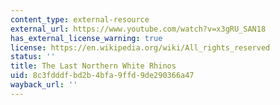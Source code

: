 ```yaml
---
content_type: external-resource
external_url: https://www.youtube.com/watch?v=x3gRU_SAN18
has_external_license_warning: true
license: https://en.wikipedia.org/wiki/All_rights_reserved
status: ''
title: The Last Northern White Rhinos
uid: 8c3fdddf-bd2b-4bfa-9ffd-9de290366a47
wayback_url: ''
---
```

